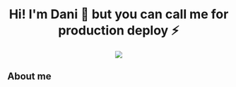 <div align="center">
    <h1 align="center">Hi! I'm Dani 👋 but you can call me for production deploy ⚡</h1>
    <!--<h1 align="center">Hi! I'm Dani 👋</h1>-->
    <img src="https://media.giphy.com/media/v1.Y2lkPTc5MGI3NjExMnppejlvbjF1enh0Mnl1M3h2NnNpemQ3a3V4d3QwbWN3cHVybjExcSZlcD12MV9pbnRlcm5hbF9naWZfYnlfaWQmY3Q9Zw/NLHq5dOtUtOUEjOr7W/giphy.gif">
</div>

## About me

<!--
**dsantos1998/dsantos1998** is a ✨ _special_ ✨ repository because its `README.md` (this file) appears on your GitHub profile.

Here are some ideas to get you started:

- 🔭 I’m currently working on ...
- 🌱 I’m currently learning ...
- 👯 I’m looking to collaborate on ...
- 🤔 I’m looking for help with ...
- 💬 Ask me about ...
- 📫 How to reach me: ...
- 😄 Pronouns: ...
- ⚡ Fun fact: ...
-->

